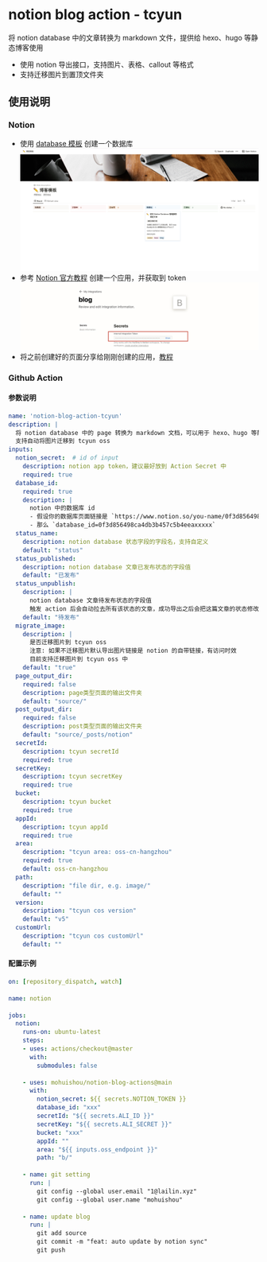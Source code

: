# notion blog action - tcyun

将 notion database 中的文章转换为 markdown 文件，提供给 hexo、hugo 等静态博客使用

- 使用 notion 导出接口，支持图片、表格、callout 等格式
- 支持迁移图片到置顶文件夹

## 使用说明

### Notion

- 使用 [database 模板](https://mohuishou.notion.site/3999b0ae72364a4b99a87f7d9d0a52be?v=1df90fd8110541679dc48866b80031ee) 创建一个数据库
  ![](docs/database_tpl.jpg)
- 参考 [Notion 官方教程](https://developers.notion.com/docs/getting-started#step-1-create-an-integration) 创建一个应用，并获取到 token
  ![](./docs/app-sec.jpg)
- 将之前创建好的页面分享给刚刚创建的应用，[教程](https://developers.notion.com/docs/getting-started#step-2-share-a-database-with-your-integration)

### Github Action

#### 参数说明

```yaml
name: 'notion-blog-action-tcyun'
description: |
  将 notion database 中的 page 转换为 markdown 文档，可以用于 hexo、hugo 等静态博客构建
  支持自动将图片迁移到 tcyun oss
inputs:
  notion_secret:  # id of input
    description: notion app token，建议最好放到 Action Secret 中
    required: true
  database_id:
    required: true
    description: |
      notion 中的数据库 id
      - 假设你的数据库页面链接是 `https://www.notion.so/you-name/0f3d856498ca4db3b457c5b4eeaxxxxx`
      - 那么 `database_id=0f3d856498ca4db3b457c5b4eeaxxxxx`
  status_name:
    description: notion database 状态字段的字段名，支持自定义
    default: "status"
  status_published:
    description: notion database 文章已发布状态的字段值
    default: "已发布"
  status_unpublish:
    description: |
      notion database 文章待发布状态的字段值
      触发 action 后会自动拉去所有该状态的文章，成功导出之后会把这篇文章的状态修改为上面设置的已发布状态
    default: "待发布"
  migrate_image:
    description: |
      是否迁移图片到 tcyun oss
      注意: 如果不迁移图片默认导出图片链接是 notion 的自带链接，有访问时效
      目前支持迁移图片到 tcyun oss 中
    default: "true"
  page_output_dir:
    required: false
    description: page类型页面的输出文件夹
    default: "source/"
  post_output_dir:
    required: false
    description: post类型页面的输出文件夹
    default: "source/_posts/notion"
  secretId:
    description: tcyun secretId
    required: true
  secretKey:
    description: tcyun secretKey
    required: true
  bucket:
    description: tcyun bucket
    required: true
  appId:
    description: tcyun appId
    required: true
  area:
    description: "tcyun area: oss-cn-hangzhou"
    required: true
    default: oss-cn-hangzhou
  path:
    description: "file dir, e.g. image/"
    default: ""
  version:
    description: "tcyun cos version"
    default: "v5"
  customUrl:
    description: "tcyun cos customUrl"
    default: ""

```

#### 配置示例

```yaml
on: [repository_dispatch, watch]

name: notion

jobs:
  notion:
    runs-on: ubuntu-latest
    steps:
    - uses: actions/checkout@master
      with:
        submodules: false

    - uses: mohuishou/notion-blog-actions@main
      with:
        notion_secret: ${{ secrets.NOTION_TOKEN }}
        database_id: "xxx"
        secretId: "${{ secrets.ALI_ID }}"
        secretKey: "${{ secrets.ALI_SECRET }}"
        bucket: "xxx"
        appId: ""
        area: "${{ inputs.oss_endpoint }}"
        path: "b/"

    - name: git setting
      run: |
        git config --global user.email "1@lailin.xyz"
        git config --global user.name "mohuishou"

    - name: update blog
      run: |
        git add source
        git commit -m "feat: auto update by notion sync"
        git push
```
